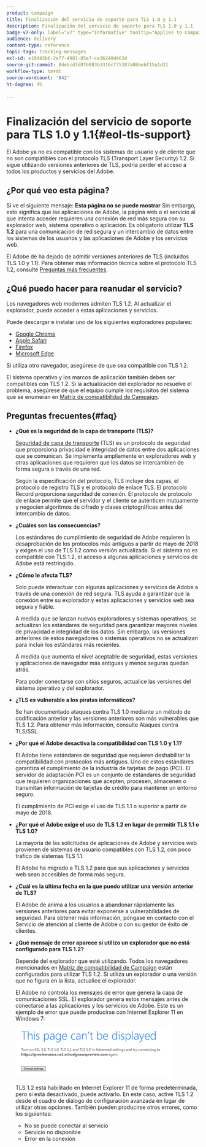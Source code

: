 ```yaml
---
product: campaign
title: Finalización del servicio de soporte para TLS 1.0 y 1.1
description: Finalización del servicio de soporte para TLS 1.0 y 1.1
badge-v7-only: label="v7" type="Informative" tooltip="Applies to Campaign Classic v7 only"
audience: delivery
content-type: reference
topic-tags: tracking-messages
exl-id: e18d43b6-2a77-4881-85e7-ca36248d4634
source-git-commit: 8debcd3d8fb883b3316cf75187a86bebf15a1d31
workflow-type: tm+mt
source-wordcount: '842'
ht-degree: 4%

---
```


# Finalización del servicio de soporte para TLS 1.0 y 1.1{#eol-tls-support}



El Adobe ya no es compatible con los sistemas de usuario y de cliente que no son compatibles con el protocolo TLS (Transport Layer Security) 1.2. Si sigue utilizando versiones anteriores de TLS, podría perder el acceso a todos los productos y servicios del Adobe.

## ¿Por qué veo esta página?

Si ve el siguiente mensaje: **Esta página no se puede mostrar** Sin embargo, esto significa que las aplicaciones de Adobe, la página web o el servicio al que intenta acceder requieren una conexión de red más segura con su explorador web, sistema operativo o aplicación. Es obligatorio utilizar **TLS 1.2** para una comunicación de red segura y un intercambio de datos entre los sistemas de los usuarios y las aplicaciones de Adobe y los servicios web.

El Adobe de ha dejado de admitir versiones anteriores de TLS (incluidos TLS 1.0 y 1.1). Para obtener más información técnica sobre el protocolo TLS 1.2, consulte [Preguntas más frecuentes](#faq).

## ¿Qué puedo hacer para reanudar el servicio?

Los navegadores web modernos admiten TLS 1.2. Al actualizar el explorador, puede acceder a estas aplicaciones y servicios.

Puede descargar e instalar uno de los siguientes exploradores populares:

* [Google Chrome](https://www.google.com/chrome/)
* [Apple Safari](https://www.apple.com/safari/)
* [Firefox](https://www.mozilla.org/en-US/firefox/new/)
* [Microsoft Edge](https://www.microsoft.com/en-us/edge)

Si utiliza otro navegador, asegúrese de que sea compatible con TLS 1.2.

El sistema operativo y los marcos de aplicación también deben ser compatibles con TLS 1.2. Si la actualización del explorador no resuelve el problema, asegúrese de que el equipo cumple los requisitos del sistema que se enumeran en [Matriz de compatibilidad de Campaign](../../rn/using/compatibility-matrix.md).

## Preguntas frecuentes{#faq}

* **¿Qué es la seguridad de la capa de transporte (TLS)?**

   [Seguridad de capa de transporte](https://en.wikipedia.org/wiki/Transport_Layer_Security) (TLS) es un protocolo de seguridad que proporciona privacidad e integridad de datos entre dos aplicaciones que se comunican. Se implementa ampliamente en exploradores web y otras aplicaciones que requieren que los datos se intercambien de forma segura a través de una red.

   Según la especificación del protocolo, TLS incluye dos capas, el protocolo de registro TLS y el protocolo de enlace TLS. El protocolo Record proporciona seguridad de conexión. El protocolo de protocolo de enlace permite que el servidor y el cliente se autenticen mutuamente y negocien algoritmos de cifrado y claves criptográficas antes del intercambio de datos.

* **¿Cuáles son las consecuencias?**

   Los estándares de cumplimiento de seguridad de Adobe requieren la desaprobación de los protocolos más antiguos a partir de mayo de 2018 y exigen el uso de TLS 1.2 como versión actualizada. Si el sistema no es compatible con TLS 1.2, el acceso a algunas aplicaciones y servicios de Adobe está restringido.

* **¿Cómo le afecta TLS?**

   Solo puede interactuar con algunas aplicaciones y servicios de Adobe a través de una conexión de red segura. TLS ayuda a garantizar que la conexión entre su explorador y estas aplicaciones y servicios web sea segura y fiable.

   A medida que se lanzan nuevos exploradores y sistemas operativos, se actualizan los estándares de seguridad para garantizar mayores niveles de privacidad e integridad de los datos. Sin embargo, las versiones anteriores de estos navegadores o sistemas operativos no se actualizan para incluir los estándares más recientes.

   A medida que aumenta el nivel aceptable de seguridad, estas versiones y aplicaciones de navegador más antiguas y menos seguras quedan atrás.

   Para poder conectarse con sitios seguros, actualice las versiones del sistema operativo y del explorador.

* **¿TLS es vulnerable a los piratas informáticos?**

   Se han documentado ataques contra TLS 1.0 mediante un método de codificación anterior y las versiones anteriores son más vulnerables que TLS 1.2. Para obtener más información, consulte Ataques contra TLS/SSL.

* **¿Por qué el Adobe desactiva la compatibilidad con TLS 1.0 y 1.1?**

   El Adobe tiene estándares de seguridad que requieren deshabilitar la compatibilidad con protocolos más antiguos. Uno de estos estándares garantiza el cumplimiento de la industria de tarjetas de pago (PCI). El servidor de adaptación PCI es un conjunto de estándares de seguridad que requieren organizaciones que acepten, procesen, almacenen o transmitan información de tarjetas de crédito para mantener un entorno seguro.

   El cumplimiento de PCI exige el uso de TLS 1.1 o superior a partir de mayo de 2018.

* **¿Por qué el Adobe exige el uso de TLS 1.2 en lugar de permitir TLS 1.1 o TLS 1.0?**

   La mayoría de las solicitudes de aplicaciones de Adobe y servicios web provienen de sistemas de usuario compatibles con TLS 1.2, con poco tráfico de sistemas TLS 1.1.

   El Adobe ha migrado a TLS 1.2 para que sus aplicaciones y servicios web sean accesibles de forma más segura.

* **¿Cuál es la última fecha en la que puedo utilizar una versión anterior de TLS?**

   El Adobe de anima a los usuarios a abandonar rápidamente las versiones anteriores para evitar exponerse a vulnerabilidades de seguridad. Para obtener más información, póngase en contacto con el Servicio de atención al cliente de Adobe o con su gestor de éxito de clientes.

* **¿Qué mensaje de error aparece si utilizo un explorador que no está configurado para TLS 1.2?**

   Depende del explorador que esté utilizando. Todos los navegadores mencionados en [Matriz de compatibilidad de Campaign](../../rn/using/compatibility-matrix.md) están configurados para utilizar TLS 1.2. Si utiliza un explorador o una versión que no figura en la lista, actualice el explorador.

   El Adobe no controla los mensajes de error que genera la capa de comunicaciones SSL. El explorador genera estos mensajes antes de conectarse a las aplicaciones y los servicios de Adobe. Este es un ejemplo de error que puede producirse con Internet Explorer 11 en Windows 7:

   ![](assets/do-not-translate/page-not-displayed.png)

   TLS 1.2 está habilitado en Internet Explorer 11 de forma predeterminada, pero si está desactivado, puede activarlo. En este caso, active TLS 1.2 desde el cuadro de diálogo de configuración avanzada en lugar de utilizar otras opciones. También pueden producirse otros errores, como los siguientes:

   * No se puede conectar al servicio
   * Servicio no disponible
   * Error en la conexión
